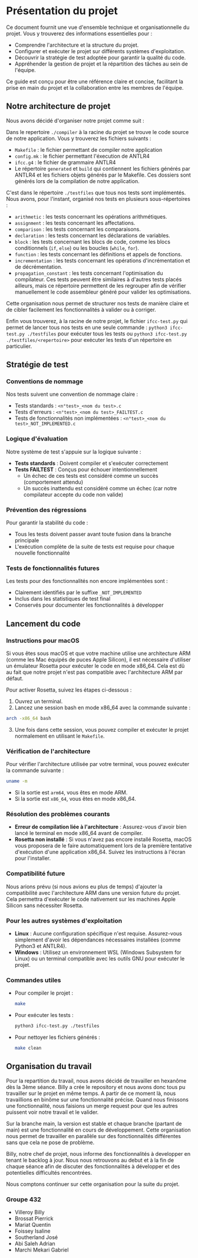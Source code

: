 # Présentation du projet

Ce document fournit une vue d'ensemble technique et organisationnelle du projet. Vous y trouverez des informations essentielles pour :

- Comprendre l'architecture et la structure du projet.
- Configurer et exécuter le projet sur différents systèmes d'exploitation.
- Découvrir la stratégie de test adoptée pour garantir la qualité du code.
- Appréhender la gestion de projet et la répartition des tâches au sein de l'équipe.

Ce guide est conçu pour être une référence claire et concise, facilitant la prise en main du projet et la collaboration entre les membres de l'équipe.

## Notre architecture de projet

Nous avons décidé d'organiser notre projet comme suit :

Dans le repertoire `./compiler` à la racine du projet se trouve le code source de notre application.
Vous y trouverez les fichiers suivants :

- `Makefile` : le fichier permettant de compiler notre application
- `config.mk` : le fichier permettant l'éxecution de ANTLR4
- `ifcc.g4` : le fichier de grammaire ANTLR4
- Le répertoire `generated` et `build` qui contiennent les fichiers générés par ANTLR4 et les fichiers objets générés par le Makefile. Ces dossiers sont générés lors de la compilation de notre application.

C'est dans le répertoire `./testfiles` que tous nos tests sont implémentés.  
Nous avons, pour l'instant, organisé nos tests en plusieurs sous-répertoires :

- `arithmetic` : les tests concernant les opérations arithmétiques.
- `assignment` : les tests concernant les affectations.
- `comparison` : les tests concernant les comparaisons.
- `declaration` : les tests concernant les déclarations de variables.
- `block` : les tests concernant les blocs de code, comme les blocs conditionnels (`if`, `else`) ou les boucles (`while`, `for`).
- `function` : les tests concernant les définitions et appels de fonctions.
- `incrementation` : les tests concernant les opérations d'incrémentation et de décrémentation.
- `propagation_constant` : les tests concernant l'optimisation du compilateur. Ces tests peuvent être similaires à d'autres tests placés ailleurs, mais ce répertoire permettent de les regrouper afin de vérifier manuellement le code assembleur généré pour valider les optimisations.

Cette organisation nous permet de structurer nos tests de manière claire et de cibler facilement les fonctionnalités à valider ou à corriger.

Enfin vous trouverez, à la racine de notre projet, le fichier `ifcc-test.py` qui permet de lancer tous nos tests en une seule commande :
`python3 ifcc-test.py ./testfiles` pour exécuter tous les tests ou `python3 ifcc-test.py ./testfiles/<repertoire>` pour exécuter les tests d'un répertoire en particulier.

## Stratégie de test

### Conventions de nommage

Nos tests suivent une convention de nommage claire :

- Tests standards : `<n°test>_<nom du test>.c`
- Tests d'erreurs : `<n°test>_<nom du test>_FAILTEST.c`
- Tests de fonctionnalités non implémentées : `<n°test>_<nom du test>_NOT_IMPLEMENTED.c`

### Logique d'évaluation

Notre système de test s'appuie sur la logique suivante :

- **Tests standards** : Doivent compiler et s'exécuter correctement
- **Tests FAILTEST** : Conçus pour échouer intentionnellement
  - Un échec de ces tests est considéré comme un succès (comportement attendu)
  - Un succès inattendu est considéré comme un échec (car notre compilateur accepte du code non valide)

### Prévention des régressions

Pour garantir la stabilité du code :

- Tous les tests doivent passer avant toute fusion dans la branche principale
- L'exécution complète de la suite de tests est requise pour chaque nouvelle fonctionnalité

### Tests de fonctionnalités futures

Les tests pour des fonctionnalités non encore implémentées sont :

- Clairement identifiés par le suffixe `_NOT_IMPLEMENTED`
- Inclus dans les statistiques de test final
- Conservés pour documenter les fonctionnalités à développer

## Lancement du code

### Instructions pour macOS

Si vous êtes sous macOS et que votre machine utilise une architecture ARM (comme les Mac équipés de puces Apple Silicon), il est nécessaire d'utiliser un émulateur Rosetta pour exécuter le code en mode x86_64. Cela est dû au fait que notre projet n'est pas compatible avec l'architecture ARM par défaut.

Pour activer Rosetta, suivez les étapes ci-dessous :

1. Ouvrez un terminal.
2. Lancez une session bash en mode x86_64 avec la commande suivante :

```bash
arch -x86_64 bash
```

3. Une fois dans cette session, vous pouvez compiler et exécuter le projet normalement en utilisant le `Makefile`.

### Vérification de l'architecture

Pour vérifier l'architecture utilisée par votre terminal, vous pouvez exécuter la commande suivante :

```bash
uname -m
```

- Si la sortie est `arm64`, vous êtes en mode ARM.
- Si la sortie est `x86_64`, vous êtes en mode x86_64.

### Résolution des problèmes courants

- **Erreur de compilation liée à l'architecture** : Assurez-vous d'avoir bien lancé le terminal en mode x86_64 avant de compiler.
- **Rosetta non installé** : Si vous n'avez pas encore installé Rosetta, macOS vous proposera de le faire automatiquement lors de la première tentative d'exécution d'une application x86_64. Suivez les instructions à l'écran pour l'installer.

### Compatibilité future

Nous arions prévu (si nous avions eu plus de temps) d'ajouter la compatibilité avec l'architecture ARM dans une version future du projet. Cela permettra d'exécuter le code nativement sur les machines Apple Silicon sans nécessiter Rosetta.

### Pour les autres systèmes d'exploitation

- **Linux** : Aucune configuration spécifique n'est requise. Assurez-vous simplement d'avoir les dépendances nécessaires installées (comme Python3 et ANTLR4).
- **Windows** : Utilisez un environnement WSL (Windows Subsystem for Linux) ou un terminal compatible avec les outils GNU pour exécuter le projet.

### Commandes utiles

- Pour compiler le projet :
  ```bash
  make
  ```
- Pour exécuter les tests :
  ```bash
  python3 ifcc-test.py ./testfiles
  ```
- Pour nettoyer les fichiers générés :
  ```bash
  make clean
  ```

## Organisation du travail

Pour la repartition du travail, nous avons décidé de travailler en hexanôme dès la 3ème séance.
Billy a crée le repository et nous avons donc tous pu travailler sur le projet en même temps.
A partir de ce moment là, nous travaillions en binôme sur une fonctionnalité précise.
Quand nous finissons une fonctionnalité, nous faisions un merge request pour que les autres puissent voir notre travail et le valider.

Sur la branche main, la version est stable et chaque branche (partant de main) est une fonctionnalité en cours de développement.
Cette organisation nous permet de travailler en parallèle sur des fonctionnalités différentes sans que cela ne pose de problème.

Billy, notre chef de projet, nous informe des fonctionnalités à developper en tenant le backlog à jour.
Nous nous retrouvons au debut et à la fin de chaque séance afin de discuter des fonctionnalités à développer et des potentielles difficultés rencontrées.

Nous comptons continuer sur cette organisation pour la suite du projet.

### Groupe 432

- Villeroy Billy
- Brossat Pierrick
- Mariat Quentin
- Foissey Isaline
- Southerland José
- Abi Saleh Adrian
- Marchi Mekari Gabriel
